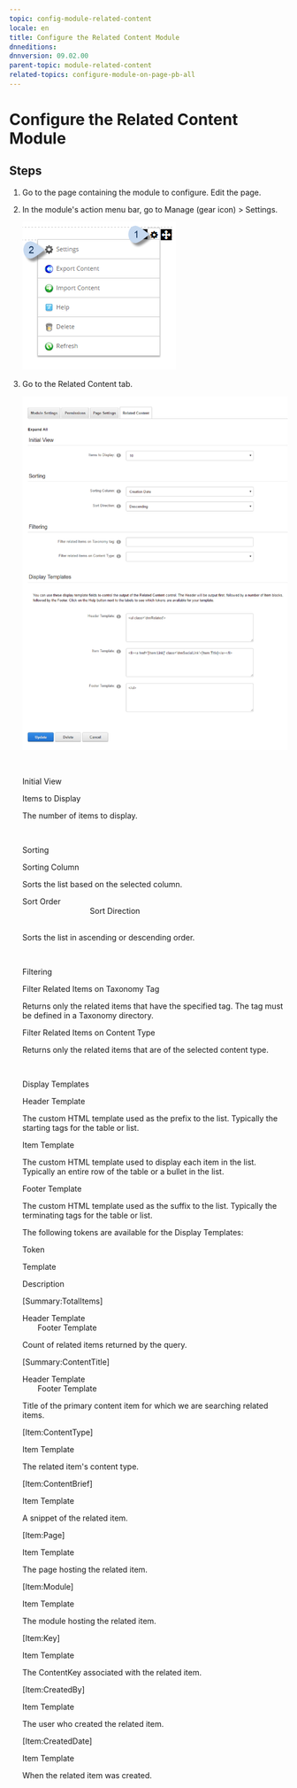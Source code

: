 ```yaml
---
topic: config-module-related-content
locale: en
title: Configure the Related Content Module
dnneditions: 
dnnversion: 09.02.00
parent-topic: module-related-content
related-topics: configure-module-on-page-pb-all
---
```


# Configure the Related Content Module

## Steps

1.  Go to the page containing the module to configure. Edit the page.
2.  In the module's action menu bar, go to Manage (gear icon) \> Settings.
    
      
    
    ![Manage action menu > Settings](/images/scr-actionmenu-manage-settings.png)
    
      
    
3.  Go to the Related Content tab.
    
      
    
    ![Module Settings — Related Content](/images/scr-modulesettings-RelatedContent.png)
    
      
    
     
    
    Initial View
    
    Items to Display
    
    The number of items to display.
    
     
    
    Sorting
    
    Sorting Column
    
    Sorts the list based on the selected column.
    
    Sort Order  
                                   Sort Direction  
                            
    
    Sorts the list in ascending or descending order.
    
     
    
    Filtering
    
    Filter Related Items on Taxonomy Tag
    
    Returns only the related items that have the specified tag. The tag must be defined in a Taxonomy directory.
    
    Filter Related Items on Content Type
    
    Returns only the related items that are of the selected content type.
    
     
    
    Display Templates
    
    Header Template
    
    The custom HTML template used as the prefix to the list. Typically the starting tags for the table or list.
    
    Item Template
    
    The custom HTML template used to display each item in the list. Typically an entire row of the table or a bullet in the list.
    
    Footer Template
    
    The custom HTML template used as the suffix to the list. Typically the terminating tags for the table or list.
    
    The following tokens are available for the Display Templates:
    
    Token
    
    Template
    
    Description
    
    \[Summary:TotalItems\]
    
    Header Template  
           Footer Template
    
    Count of related items returned by the query.
    
    \[Summary:ContentTitle\]
    
    Header Template  
           Footer Template
    
    Title of the primary content item for which we are searching related items.
    
    \[Item:ContentType\]
    
    Item Template
    
    The related item's content type.
    
    \[Item:ContentBrief\]
    
    Item Template
    
    A snippet of the related item.
    
    \[Item:Page\]
    
    Item Template
    
    The page hosting the related item.
    
    \[Item:Module\]
    
    Item Template
    
    The module hosting the related item.
    
    \[Item:Key\]
    
    Item Template
    
    The ContentKey associated with the related item.
    
    \[Item:CreatedBy\]
    
    Item Template
    
    The user who created the related item.
    
    \[Item:CreatedDate\]
    
    Item Template
    
    When the related item was created.